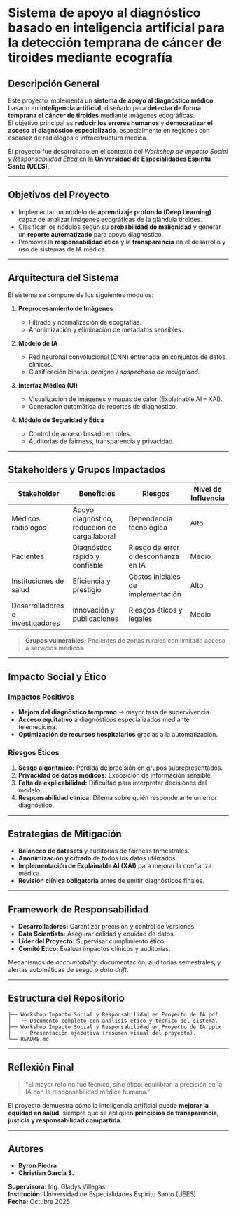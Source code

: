 
# Sistema de apoyo al diagnóstico basado en inteligencia artificial para la detección temprana de cáncer de tiroides mediante ecografía

## Descripción General
Este proyecto implementa un **sistema de apoyo al diagnóstico médico** basado en **inteligencia artificial**, diseñado para **detectar de forma temprana el cáncer de tiroides** mediante imágenes ecográficas.  
El objetivo principal es **reducir los errores humanos** y **democratizar el acceso al diagnóstico especializado**, especialmente en regiones con escasez de radiólogos o infraestructura médica.

El proyecto fue desarrollado en el contexto del *Workshop de Impacto Social y Responsabilidad Ética* en la **Universidad de Especialidades Espíritu Santo (UEES)**.

---

## Objetivos del Proyecto
- Implementar un modelo de **aprendizaje profundo (Deep Learning)** capaz de analizar imágenes ecográficas de la glándula tiroides.  
- Clasificar los nódulos según su **probabilidad de malignidad** y generar un **reporte automatizado** para apoyo diagnóstico.  
- Promover la **responsabilidad ética** y la **transparencia** en el desarrollo y uso de sistemas de IA médica.  

---

## Arquitectura del Sistema
El sistema se compone de los siguientes módulos:

1. **Preprocesamiento de Imágenes**
   - Filtrado y normalización de ecografías.
   - Anonimización y eliminación de metadatos sensibles.

2. **Modelo de IA**
   - Red neuronal convolucional (CNN) entrenada en conjuntos de datos clínicos.
   - Clasificación binaria: *benigno* / *sospechoso de malignidad*.

3. **Interfaz Médica (UI)**
   - Visualización de imágenes y mapas de calor (Explainable AI – XAI).
   - Generación automática de reportes de diagnóstico.

4. **Módulo de Seguridad y Ética**
   - Control de acceso basado en roles.
   - Auditorías de fairness, transparencia y privacidad.

---

## Stakeholders y Grupos Impactados
| Stakeholder | Beneficios | Riesgos | Nivel de Influencia |
|--------------|-------------|----------|---------------------|
| Médicos radiólogos | Apoyo diagnóstico, reducción de carga laboral | Dependencia tecnológica | Alto |
| Pacientes | Diagnóstico rápido y confiable | Riesgo de error o desconfianza en IA | Medio |
| Instituciones de salud | Eficiencia y prestigio | Costos iniciales de implementación | Alto |
| Desarrolladores e investigadores | Innovación y publicaciones | Riesgos éticos y legales | Medio |

> **Grupos vulnerables:** Pacientes de zonas rurales con limitado acceso a servicios médicos.

---

## Impacto Social y Ético

### Impactos Positivos
- **Mejora del diagnóstico temprano** → mayor tasa de supervivencia.
- **Acceso equitativo** a diagnósticos especializados mediante telemedicina.
- **Optimización de recursos hospitalarios** gracias a la automatización.

### Riesgos Éticos
1. **Sesgo algorítmico:** Pérdida de precisión en grupos subrepresentados.  
2. **Privacidad de datos médicos:** Exposición de información sensible.  
3. **Falta de explicabilidad:** Dificultad para interpretar decisiones del modelo.  
4. **Responsabilidad clínica:** Dilema sobre quién responde ante un error diagnóstico.

---

## Estrategias de Mitigación
- **Balanceo de datasets** y auditorías de fairness trimestrales.  
- **Anonimización y cifrado** de todos los datos utilizados.  
- **Implementación de Explainable AI (XAI)** para mejorar la confianza médica.  
- **Revisión clínica obligatoria** antes de emitir diagnósticos finales.  

---

## Framework de Responsabilidad
- **Desarrolladores:** Garantizar precisión y control de versiones.  
- **Data Scientists:** Asegurar calidad y equidad de datos.  
- **Líder del Proyecto:** Supervisar cumplimiento ético.  
- **Comité Ético:** Evaluar impactos clínicos y auditorías.  

Mecanismos de *accountability*: documentación, auditorías semestrales, y alertas automáticas de sesgo o *data drift*.

---

## Estructura del Repositorio
```
├── Workshop Impacto Social y Responsabilidad en Proyecto de IA.pdf
│   └─ Documento completo con análisis ético y técnico del sistema.
├── Workshop Impacto Social y Responsabilidad en Proyecto de IA.pptx
│   └─ Presentación ejecutiva (resumen visual del proyecto).
└── README.md
```

---

## Reflexión Final
> “El mayor reto no fue técnico, sino ético: equilibrar la precisión de la IA con la responsabilidad médica humana.”

El proyecto demuestra cómo la inteligencia artificial puede **mejorar la equidad en salud**, siempre que se apliquen **principios de transparencia, justicia y responsabilidad compartida**.

---

## Autores
- **Byron Piedra** 
- **Christian García S.** 

**Supervisora:** Ing. Gladys Villegas  
**Institución:** Universidad de Especialidades Espíritu Santo (UEES)  
**Fecha:** Octubre 2025
